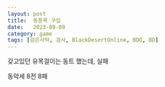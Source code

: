 ```yaml
---
layout: post
title:  동툰목 구입
date:   2023-09-09
category: game
tags: [검은사막, 검사, BlackDesertOnline, BDO, BD]
---
```


갖고있던 유목걸이는 동트 했는데, 실패

동악세 8전 8패
